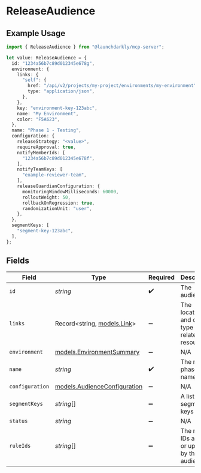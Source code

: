 # ReleaseAudience

## Example Usage

```typescript
import { ReleaseAudience } from "@launchdarkly/mcp-server";

let value: ReleaseAudience = {
  id: "1234a56b7c89d012345e678g",
  environment: {
    links: {
      "self": {
        href: "/api/v2/projects/my-project/environments/my-environment",
        type: "application/json",
      },
    },
    key: "environment-key-123abc",
    name: "My Environment",
    color: "F5A623",
  },
  name: "Phase 1 - Testing",
  configuration: {
    releaseStrategy: "<value>",
    requireApproval: true,
    notifyMemberIds: [
      "1234a56b7c89d012345e678f",
    ],
    notifyTeamKeys: [
      "example-reviewer-team",
    ],
    releaseGuardianConfiguration: {
      monitoringWindowMilliseconds: 60000,
      rolloutWeight: 50,
      rollbackOnRegression: true,
      randomizationUnit: "user",
    },
  },
  segmentKeys: [
    "segment-key-123abc",
  ],
};
```

## Fields

| Field                                                              | Type                                                               | Required                                                           | Description                                                        | Example                                                            |
| ------------------------------------------------------------------ | ------------------------------------------------------------------ | ------------------------------------------------------------------ | ------------------------------------------------------------------ | ------------------------------------------------------------------ |
| `id`                                                               | *string*                                                           | :heavy_check_mark:                                                 | The audience ID                                                    | 1234a56b7c89d012345e678g                                           |
| `links`                                                            | Record<string, [models.Link](../models/link.md)>                   | :heavy_minus_sign:                                                 | The location and content type of related resources                 |                                                                    |
| `environment`                                                      | [models.EnvironmentSummary](../models/environmentsummary.md)       | :heavy_minus_sign:                                                 | N/A                                                                |                                                                    |
| `name`                                                             | *string*                                                           | :heavy_check_mark:                                                 | The release phase name                                             | Phase 1 - Testing                                                  |
| `configuration`                                                    | [models.AudienceConfiguration](../models/audienceconfiguration.md) | :heavy_minus_sign:                                                 | N/A                                                                |                                                                    |
| `segmentKeys`                                                      | *string*[]                                                         | :heavy_minus_sign:                                                 | A list of segment keys                                             | [<br/>"segment-key-123abc"<br/>]                                   |
| `status`                                                           | *string*                                                           | :heavy_minus_sign:                                                 | N/A                                                                |                                                                    |
| `ruleIds`                                                          | *string*[]                                                         | :heavy_minus_sign:                                                 | The rules IDs added or updated by this audience                    |                                                                    |